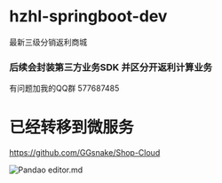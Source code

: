 # hzhl-springboot-dev
最新三级分销返利商城
### 后续会封装第三方业务SDK 并区分开返利计算业务

有问题加我的QQ群 577687485
#  已经转移到微服务
https://github.com/GGsnake/Shop-Cloud

![Pandao editor.md](http://47.100.187.103/qq.png "qq")
